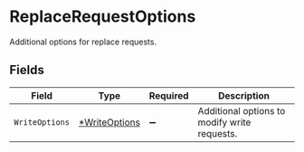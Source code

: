 # ReplaceRequestOptions

Additional options for replace requests.


## Fields

| Field                                                | Type                                                 | Required                                             | Description                                          |
| ---------------------------------------------------- | ---------------------------------------------------- | ---------------------------------------------------- | ---------------------------------------------------- |
| `WriteOptions`                                       | [*WriteOptions](../../models/shared/writeoptions.md) | :heavy_minus_sign:                                   | Additional options to modify write requests.         |